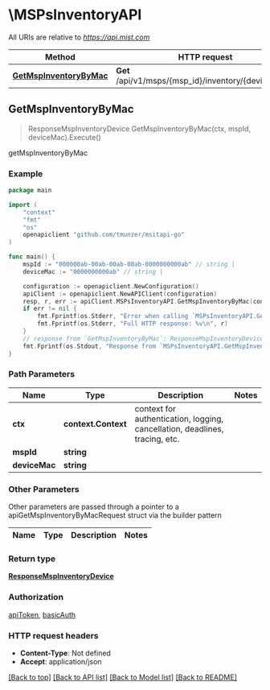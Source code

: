 # \MSPsInventoryAPI

All URIs are relative to *https://api.mist.com*

Method | HTTP request | Description
------------- | ------------- | -------------
[**GetMspInventoryByMac**](MSPsInventoryAPI.md#GetMspInventoryByMac) | **Get** /api/v1/msps/{msp_id}/inventory/{device_mac} | getMspInventoryByMac



## GetMspInventoryByMac

> ResponseMspInventoryDevice GetMspInventoryByMac(ctx, mspId, deviceMac).Execute()

getMspInventoryByMac



### Example

```go
package main

import (
	"context"
	"fmt"
	"os"
	openapiclient "github.com/tmunzer/msitapi-go"
)

func main() {
	mspId := "000000ab-00ab-00ab-00ab-0000000000ab" // string | 
	deviceMac := "0000000000ab" // string | 

	configuration := openapiclient.NewConfiguration()
	apiClient := openapiclient.NewAPIClient(configuration)
	resp, r, err := apiClient.MSPsInventoryAPI.GetMspInventoryByMac(context.Background(), mspId, deviceMac).Execute()
	if err != nil {
		fmt.Fprintf(os.Stderr, "Error when calling `MSPsInventoryAPI.GetMspInventoryByMac``: %v\n", err)
		fmt.Fprintf(os.Stderr, "Full HTTP response: %v\n", r)
	}
	// response from `GetMspInventoryByMac`: ResponseMspInventoryDevice
	fmt.Fprintf(os.Stdout, "Response from `MSPsInventoryAPI.GetMspInventoryByMac`: %v\n", resp)
}
```

### Path Parameters


Name | Type | Description  | Notes
------------- | ------------- | ------------- | -------------
**ctx** | **context.Context** | context for authentication, logging, cancellation, deadlines, tracing, etc.
**mspId** | **string** |  | 
**deviceMac** | **string** |  | 

### Other Parameters

Other parameters are passed through a pointer to a apiGetMspInventoryByMacRequest struct via the builder pattern


Name | Type | Description  | Notes
------------- | ------------- | ------------- | -------------



### Return type

[**ResponseMspInventoryDevice**](ResponseMspInventoryDevice.md)

### Authorization

[apiToken](../README.md#apiToken), [basicAuth](../README.md#basicAuth)

### HTTP request headers

- **Content-Type**: Not defined
- **Accept**: application/json

[[Back to top]](#) [[Back to API list]](../README.md#documentation-for-api-endpoints)
[[Back to Model list]](../README.md#documentation-for-models)
[[Back to README]](../README.md)

